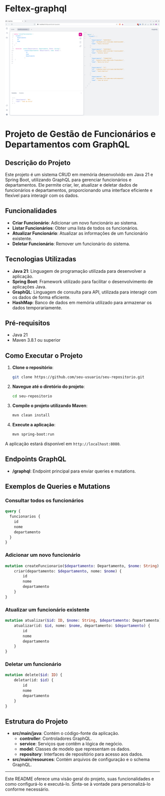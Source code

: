 # Feltex-graphql


![GraphQL](imagens/graphQL.png)


# Projeto de Gestão de Funcionários e Departamentos com GraphQL

## Descrição do Projeto
Este projeto é um sistema CRUD em memória desenvolvido em Java 21 e Spring Boot, utilizando GraphQL para gerenciar funcionários e departamentos. Ele permite criar, ler, atualizar e deletar dados de funcionários e departamentos, proporcionando uma interface eficiente e flexível para interagir com os dados.

## Funcionalidades
- **Criar Funcionário**: Adicionar um novo funcionário ao sistema.
- **Listar Funcionários**: Obter uma lista de todos os funcionários.
- **Atualizar Funcionário**: Atualizar as informações de um funcionário existente.
- **Deletar Funcionário**: Remover um funcionário do sistema.

## Tecnologias Utilizadas
- **Java 21**: Linguagem de programação utilizada para desenvolver a aplicação.
- **Spring Boot**: Framework utilizado para facilitar o desenvolvimento de aplicações Java.
- **GraphQL**: Linguagem de consulta para API, utilizada para interagir com os dados de forma eficiente.
- **HashMap**: Banco de dados em memória utilizado para armazenar os dados temporariamente.

## Pré-requisitos
- Java 21
- Maven 3.8.1 ou superior

## Como Executar o Projeto
1. **Clone o repositório**:
   ```sh
   git clone https://github.com/seu-usuario/seu-repositorio.git
   ```
2. **Navegue até o diretório do projeto**:
   ```sh
   cd seu-repositorio
   ```
3. **Compile o projeto utilizando Maven**:
   ```sh
   mvn clean install
   ```
4. **Execute a aplicação**:
   ```sh
   mvn spring-boot:run
   ```
   

A aplicação estará disponível em `http://localhost:8080`.

## Endpoints GraphQL
- **/graphql**: Endpoint principal para enviar queries e mutations.

## Exemplos de Queries e Mutations

### Consultar todos os funcionários
```graphql
query {
  funcionarios {
    id
    nome
    departamento
  }
}
```

### Adicionar um novo funcionário
```graphql
mutation createFuncionario($departamento: Departamento, $nome: String) {
    criar(departamento: $departamento, nome: $nome) {
        id
        nome
        departamento
    }
}
```

### Atualizar um funcionário existente
```graphql
mutation atualizar($id: ID, $nome: String, $departamento: Departamento) {
    atualizar(id: $id, nome: $nome, departamento: $departamento) {
        id
        nome
        departamento
    }
}
```

### Deletar um funcionário
```graphql
mutation delete($id: ID) {
    deletar(id: $id) {
        id
        nome
        departamento
    }
}
```



## Estrutura do Projeto
- **src/main/java**: Contém o código-fonte da aplicação.
    - **controller**: Controladores GraphQL.
    - **service**: Serviços que contêm a lógica de negócio.
    - **model**: Classes de modelo que representam os dados.
    - **repository**: Interfaces de repositório para acesso aos dados.
- **src/main/resources**: Contém arquivos de configuração e o schema GraphQL.

---

Este README oferece uma visão geral do projeto, suas funcionalidades e como configurá-lo e executá-lo. 
Sinta-se à vontade para personalizá-lo conforme necessário.